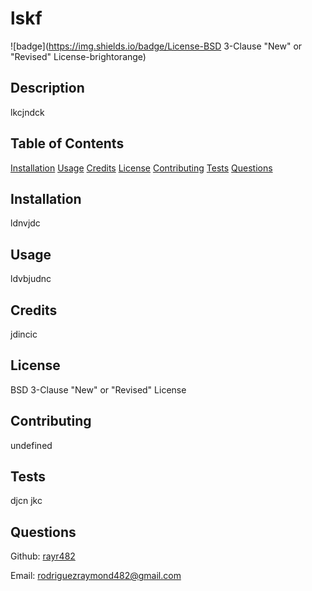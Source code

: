 
# lskf

![badge](https://img.shields.io/badge/License-BSD 3-Clause "New" or "Revised" License-brightorange)

## Description

lkcjndck

## Table of Contents

[Installation](#installation)
[Usage](#usage)
[Credits](#credits)
[License](#license)
[Contributing](#contributing)
[Tests](#tests)
[Questions](#questions)

## Installation

ldnvjdc

## Usage

ldvbjudnc

## Credits

jdincic

## License

BSD 3-Clause "New" or "Revised" License

## Contributing

undefined

## Tests

djcn jkc

## Questions

Github: [rayr482](https://github.com/rayr482)

Email: [rodriguezraymond482@gmail.com](mailto:rodriguezraymond482@gmail.com)
